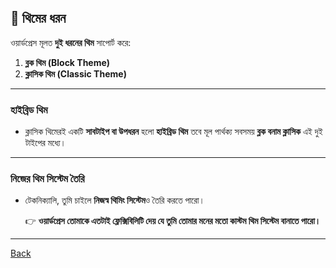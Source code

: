 ## 🎨 থিমের ধরন

ওয়ার্ডপ্রেস মূলত **দুই ধরনের থিম** সাপোর্ট করে:

1. **ব্লক থিম (Block Theme)**
2. **ক্লাসিক থিম (Classic Theme)**

---

### হাইব্রিড থিম

* ক্লাসিক থিমেরই একটি **সাবটাইপ বা উপধরন** হলো **হাইব্রিড থিম** তবে মূল পার্থক্য সবসময় **ব্লক বনাম ক্লাসিক** এই দুই টাইপের মধ্যে।

---

### নিজের থিম সিস্টেম তৈরি

* টেকনিক্যালি, তুমি চাইলে **নিজস্ব থিমিং সিস্টেম**ও তৈরি করতে পারো।

  👉 **ওয়ার্ডপ্রেস তোমাকে এতটাই ফ্লেক্সিবিলিটি দেয় যে তুমি তোমার মনের মতো কাস্টম থিম সিস্টেম বানাতে পারো।**

---
[Back](../README.md)